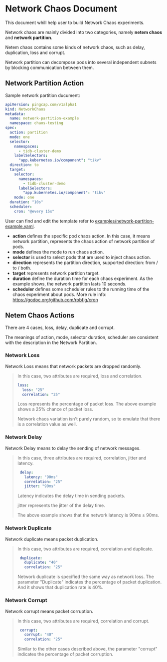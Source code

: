 # Network Chaos Document

This document whill help user to build Network Chaos experiments.

Network chaos are mainly divided into two categories, namely **netem chaos** and **network partition**.

Netem chaos contains some kinds of network chaos, such as delay, duplication, loss and corrupt.

Network partition can decompose pods into several independent subnets by blocking communication between them.

## Network Partition Action
Sample network partition ducument:
```yaml
apiVersion: pingcap.com/v1alpha1
kind: NetworkChaos
metadata:
  name: network-partition-example
  namespace: chaos-testing
spec:
  action: partition
  mode: one
  selector:
    namespaces:
      - tidb-cluster-demo
    labelSelectors:
      "app.kubernetes.io/component": "tikv"
  direction: to
  target:
    selector:
      namespaces:
        - tidb-cluster-demo
      labelSelectors:
        "app.kubernetes.io/component": "tikv"
    mode: one
  duration: "10s"
  scheduler:
    cron: "@every 15s"
```
User can find and edit the template refer to [examples/network-partition-example.yaml](../examples/network-partition-example.yaml).
* **action** defines the specific pod chaos action. In this case, it means network partition, represents the chaos action of network partition of pods.
* **mode** defines the mode to run chaos action.
* **selector** is used to select pods that are used to inject chaos action.
* **direction** represents the partition direction, supported direction: from / to / both.
* **target** represents network partition target.
* **duration** define the duration time for each chaos experiment. As the example shows, the network partition lasts 10 seconds.
* **scheduler** defines some scheduler rules to the running time of the chaos experiment about pods. More rule info: https://godoc.org/github.com/robfig/cron


## Netem Chaos Actions

There are 4 cases, loss, delay, duplicate and corrupt.

The meanings of action, mode, selector duration, scheduler are consistent with the description in the Network Partition.

### Network Loss

Network Loss means that network packets are dropped randomly.
> In this case, two attributes are required, loss and correlation.
>
> ```yaml
> loss:
>   loss: "25"
>   correlation: "25"
> ```
> Loss represents the percentage of packet loss. The above example shows a 25% chance of packet loss.
>
> Network chaos variation isn't purely random, so to emulate that there is a correlation value as well.

### Network Delay

Network Delay means to delay the sending of network messages.
> In this case, three attributes are required, correlation, jitter and latency.
>
>```yaml
>  delay:
>    latency: "90ms"
>    correlation: "25"
>    jitter: "90ms"
>```
> Latency indicates the delay time in sending packets.
>
> jitter represents the jitter of the delay time.
>
> The above example shows that the network latency is 90ms ± 90ms.

### Network Duplicate

Network duplicate means packet duplication.
> In this case, two attributes are required, correlation and duplicate.
>
>```yaml
>  duplicate:
>    duplicate: "40"
>    correlation: "25"
>```
>
> Network duplicate is specified the same way as network loss. The parameter "Duplicate" indicates the percentage of packet duplication. And it shows that duplication rate is 40%. 

### Network Corrupt

Network corrupt means packet corruption.
> In this case, two attributes are required, correlation and corrupt.
>
>```yaml
>  corrupt:
>    corrupt: "40"
>    correlation: "25"
>```
>
> Similar to the other cases described above, the parameter "corrupt" indicates the percentage of packet corruption.

